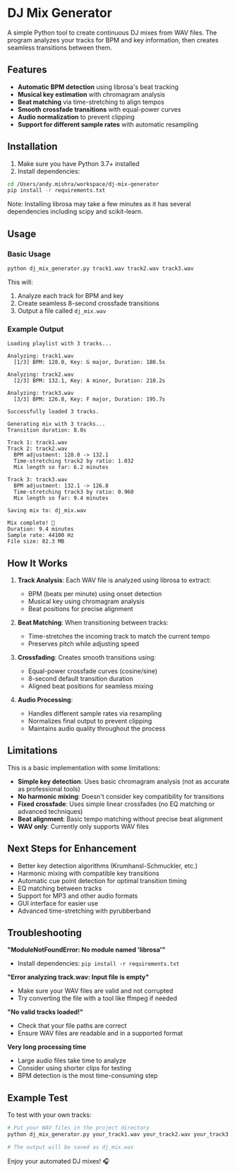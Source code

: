 # DJ Mix Generator

A simple Python tool to create continuous DJ mixes from WAV files. The program analyzes your tracks for BPM and key information, then creates seamless transitions between them.

## Features

- **Automatic BPM detection** using librosa's beat tracking
- **Musical key estimation** with chromagram analysis
- **Beat matching** via time-stretching to align tempos
- **Smooth crossfade transitions** with equal-power curves
- **Audio normalization** to prevent clipping
- **Support for different sample rates** with automatic resampling

## Installation

1. Make sure you have Python 3.7+ installed
2. Install dependencies:

```bash
cd /Users/andy.mishra/workspace/dj-mix-generator
pip install -r requirements.txt
```

Note: Installing librosa may take a few minutes as it has several dependencies including scipy and scikit-learn.

## Usage

### Basic Usage

```bash
python dj_mix_generator.py track1.wav track2.wav track3.wav
```

This will:
1. Analyze each track for BPM and key
2. Create seamless 8-second crossfade transitions
3. Output a file called `dj_mix.wav`

### Example Output

```
Loading playlist with 3 tracks...

Analyzing: track1.wav
  [1/3] BPM: 128.0, Key: G major, Duration: 180.5s

Analyzing: track2.wav
  [2/3] BPM: 132.1, Key: A minor, Duration: 210.2s

Analyzing: track3.wav
  [3/3] BPM: 126.8, Key: F major, Duration: 195.7s

Successfully loaded 3 tracks.

Generating mix with 3 tracks...
Transition duration: 8.0s

Track 1: track1.wav
Track 2: track2.wav
  BPM adjustment: 128.0 -> 132.1
  Time-stretching track2 by ratio: 1.032
  Mix length so far: 6.2 minutes

Track 3: track3.wav
  BPM adjustment: 132.1 -> 126.8
  Time-stretching track3 by ratio: 0.960
  Mix length so far: 9.4 minutes

Saving mix to: dj_mix.wav

Mix complete! 🎵
Duration: 9.4 minutes
Sample rate: 44100 Hz
File size: 82.3 MB
```

## How It Works

1. **Track Analysis**: Each WAV file is analyzed using librosa to extract:
   - BPM (beats per minute) using onset detection
   - Musical key using chromagram analysis
   - Beat positions for precise alignment

2. **Beat Matching**: When transitioning between tracks:
   - Time-stretches the incoming track to match the current tempo
   - Preserves pitch while adjusting speed

3. **Crossfading**: Creates smooth transitions using:
   - Equal-power crossfade curves (cosine/sine)
   - 8-second default transition duration
   - Aligned beat positions for seamless mixing

4. **Audio Processing**: 
   - Handles different sample rates via resampling
   - Normalizes final output to prevent clipping
   - Maintains audio quality throughout the process

## Limitations

This is a basic implementation with some limitations:

- **Simple key detection**: Uses basic chromagram analysis (not as accurate as professional tools)
- **No harmonic mixing**: Doesn't consider key compatibility for transitions
- **Fixed crossfade**: Uses simple linear crossfades (no EQ matching or advanced techniques)
- **Beat alignment**: Basic tempo matching without precise beat alignment
- **WAV only**: Currently only supports WAV files

## Next Steps for Enhancement

- Better key detection algorithms (Krumhansl-Schmuckler, etc.)
- Harmonic mixing with compatible key transitions
- Automatic cue point detection for optimal transition timing
- EQ matching between tracks
- Support for MP3 and other audio formats
- GUI interface for easier use
- Advanced time-stretching with pyrubberband

## Troubleshooting

**"ModuleNotFoundError: No module named 'librosa'"**
- Install dependencies: `pip install -r requirements.txt`

**"Error analyzing track.wav: Input file is empty"**
- Make sure your WAV files are valid and not corrupted
- Try converting the file with a tool like ffmpeg if needed

**"No valid tracks loaded!"**
- Check that your file paths are correct
- Ensure WAV files are readable and in a supported format

**Very long processing time**
- Large audio files take time to analyze
- Consider using shorter clips for testing
- BPM detection is the most time-consuming step

## Example Test

To test with your own tracks:

```bash
# Put your WAV files in the project directory
python dj_mix_generator.py your_track1.wav your_track2.wav your_track3.wav

# The output will be saved as dj_mix.wav
```

Enjoy your automated DJ mixes! 🎧